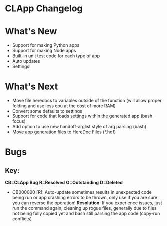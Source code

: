 # CLApp Changelog

# What's New

- Support for making Python apps
- Support for making Node apps
- Built-in unit test code for each type of app
- Auto updates
- Settings!

# What's Next

- Move file heredocs to variables outside of the function (will allow proper folding and use less cpu at the cost of more RAM)
- Convert some defaults to settings
- Support for code that loads settings within the generated app (bash focus)
- Add option to use new handoff-arglist style of arg parsing (bash)
- Move app generation files to HereDoc Files (*.hdf)

# Bugs
## Key:
**CB=CLApp Bug**
**R=Resolved**
**O=Outstanding**
**D=Deleted**

- CB000000 [R]: Auto-update sometimes results in unexpected code being run or app crashing errors to be thrown, only use if you are sure you can reverse the operation!
                **Resolution**: If you experience issues, just run the command again, cleaning up rogue files, generally due to files not being fully copied yet and bash still parsing the app code (copy-run conflicts)
